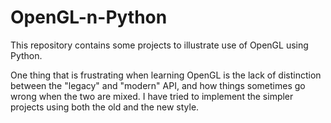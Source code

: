 # OpenGL-n-Python
This repository contains some projects to illustrate use of OpenGL using Python.

One thing that is frustrating when learning OpenGL is the lack of distinction between the "legacy" and "modern" API, and how things sometimes go wrong when the two are mixed.
I have tried to implement the simpler projects using both the old and the new style.

